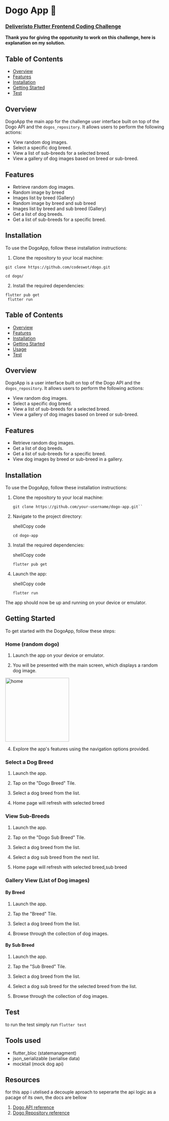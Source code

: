 
# Dogo App 🐾

### [Deliveristo Flutter Frontend Coding Challenge](https://github.com/andreaperinu/flutter-challenge#deliveristo-flutter-frontend-coding-challenge)
**Thank you for giving the oppotunity to work on this challenge, here is explanation on my solution.**

## Table of Contents

-  [Overview](#overview)
-  [Features](#features)
-  [Installation](#installation)
-  [Getting Started](#getting-started)
-  [Test](#test)

## Overview

DogoApp the main app for the challenge user interface built on top of the Dogo API and the `dogos_repository`. It allows users to perform the following actions:

  - View random dog images.
- Select a specific dog breed.
- View a list of sub-breeds for a selected breed.
- View a gallery of dog images based on breed or sub-breed.

  

## Features

  - Retrieve random dog images.
-   Random image by breed
-   Images list by breed (Gallery)
-   Random image by breed and sub breed
-   Images list by breed and sub breed (Gallery)
- Get a list of dog breeds.
- Get a list of sub-breeds for a specific breed.


  

## Installation

  

To use the DogoApp, follow these installation instructions:
1. Clone the repository to your local machine:
```shell
git clone https://github.com/codeswot/dogo.git

cd dogo/
```
2. Install the required dependencies: 
 ```shell
 flutter pub get
  flutter run
  ```



## Table of Contents

- [Overview](#overview)
- [Features](#features)
- [Installation](#installation)
- [Getting Started](#getting-started)
- [Usage](#usage)
- [Test](#test)


## Overview

DogoApp is a user interface built on top of the Dogo API and the `dogos_repository`. It allows users to perform the following actions:

- View random dog images.
- Select a specific dog breed.
- View a list of sub-breeds for a selected breed.
- View a gallery of dog images based on breed or sub-breed.

## Features

- Retrieve random dog images.
- Get a list of dog breeds.
- Get a list of sub-breeds for a specific breed.
- View dog images by breed or sub-breed in a gallery.

## Installation

To use the DogoApp, follow these installation instructions:

1. Clone the repository to your local machine:

   ```shell
   git clone https://github.com/your-username/dogo-app.git`` 

2.  Navigate to the project directory:
    
    shellCopy code
    
    `cd dogo-app` 
    
3.  Install the required dependencies:
    
    shellCopy code
    
    `flutter pub get` 
    
4.  Launch the app:
    
    shellCopy code
    
    `flutter run` 
    

The app should now be up and running on your device or emulator.

## Getting Started

To get started with the DogoApp, follow these steps:

### Home (random dogo)

1.  Launch the app on your device or emulator.
    
2.  You will be presented with the main screen, which displays a random dog image.
  <img src="[drawing.jpg](https://github.com/codeswot/dogo/blob/main/assets/ss_home.png)" alt="home" width="200"/>

    
4.  Explore the app's features using the navigation options provided.
            

### Select a Dog Breed

1.  Launch the app.
    
2.  Tap on the "Dogo Breed" Tile.
    
3.  Select a dog breed from the list.
    
4.  Home page will refresh with selected breed
    

### View Sub-Breeds

1.  Launch the app.
    
2.  Tap on the "Dogo Sub Breed" Tile.
    
3.  Select a dog breed from the list.

4. Select a dog sub breed from the next list.
    
5.  Home page will refresh with selected breed,sub breed
    

### Gallery View (List of Dog images)
#### By Breed

1.  Launch the app.
    
2.  Tap  the "Breed" Tile.
    
3.  Select a dog breed from the list.
    
4.  Browse through the collection of dog images.

#### By Sub Breed

1.  Launch the app.
    
2.  Tap  the "Sub Breed" Tile.
    
3.  Select a dog breed from the list.
4. Select a dog sub breed for the selected breed from the list.
    
5.  Browse through the collection of dog images.

## Test
to run the test simply run
```flutter test```


## Tools used
- flutter_bloc (statemanagment)
- json_serializable (serialise data)
- mocktail (mock dog api)

## Resources
for this app i utelised a decouple aproach to seperarte the api logic as a pacage of its own, the docs are bellow
1. [Dogo API reference](https://github.com/codeswot/dogo/tree/main/packages/dogo_api)
2. [Dogo Repository reference](https://github.com/codeswot/dogo/tree/main/packages/dogos_repository)
